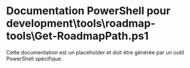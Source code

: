 # Documentation PowerShell pour development\tools\roadmap-tools\Get-RoadmapPath.ps1

Cette documentation est un placeholder et doit être générée par un outil PowerShell spécifique.
